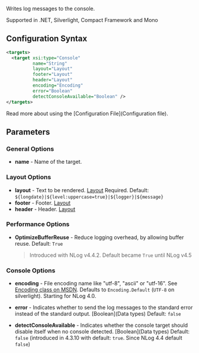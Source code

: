 Writes log messages to the console. 

Supported in .NET, Silverlight, Compact Framework and Mono

## Configuration Syntax
```xml
<targets>
  <target xsi:type="Console"
          name="String"
          layout="Layout"
          footer="Layout"
          header="Layout"
          encoding="Encoding"
          error="Boolean"
          detectConsoleAvailable="Boolean" />
</targets>
```
Read more about using the [Configuration File](Configuration file).

## Parameters
### General Options
* **name** - Name of the target.

### Layout Options
* **layout** - Text to be rendered. [Layout](Layouts) Required. Default: `${longdate}|${level:uppercase=true}|${logger}|${message}`
* **footer** - Footer. [Layout](Layouts)  
* **header** - Header. [Layout](Layouts)

### Performance Options
* **OptimizeBufferReuse** - Reduce logging overhead, by allowing buffer reuse. Default: `True`
  > Introduced with NLog v4.4.2. Default became `True` until NLog v4.5

### Console Options
* **encoding** - File encoding name like "utf-8", "ascii" or "utf-16". See [Encoding class on MSDN](http://msdn.microsoft.com/en-us/library/system.text.encoding%28v=vs.110%29.aspx). Defaults to `Encoding.Default` (`UTF-8` on silverlight). Starting for NLog 4.0.

* **error** - Indicates whether to send the log messages to the standard error instead of the standard output. [Boolean](Data types) Default: `false`

* **detectConsoleAvailable** - Indicates whether the console target should disable itself when no console detected. [Boolean](Data types) Default: `false` (introduced in 4.3.10 with default: `true`. Since NLog 4.4 default `false`)